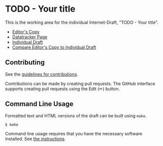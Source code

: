 # TODO - Your title

This is the working area for the individual Internet-Draft, "TODO - Your title".

* [Editor's Copy](https://wangshan.github.io/draft-wang-ppm-differential-privacy/#go.draft-wang-ppm-differential-privacy.html)
* [Datatracker Page](https://datatracker.ietf.org/doc/draft-wang-ppm-differential-privacy)
* [Individual Draft](https://datatracker.ietf.org/doc/html/draft-wang-ppm-differential-privacy)
* [Compare Editor's Copy to Individual Draft](https://wangshan.github.io/draft-wang-ppm-differential-privacy/#go.draft-wang-ppm-differential-privacy.diff)


## Contributing

See the
[guidelines for contributions](https://github.com/wangshan/draft-wang-ppm-differential-privacy/blob/main/CONTRIBUTING.md).

Contributions can be made by creating pull requests.
The GitHub interface supports creating pull requests using the Edit (✏) button.


## Command Line Usage

Formatted text and HTML versions of the draft can be built using `make`.

```sh
$ make
```

Command line usage requires that you have the necessary software installed.  See
[the instructions](https://github.com/martinthomson/i-d-template/blob/main/doc/SETUP.md).

